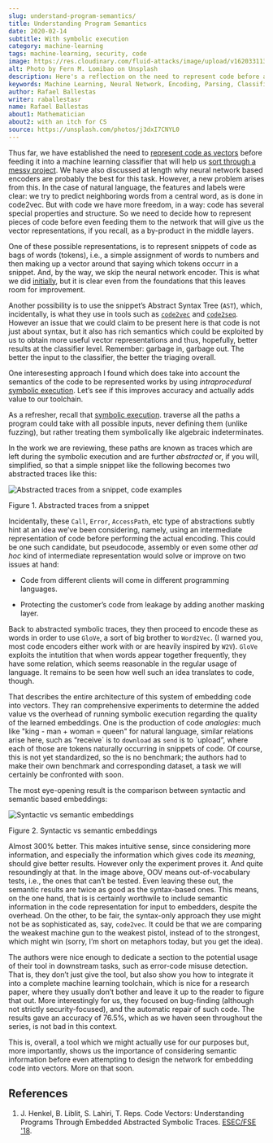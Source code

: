 ```yaml
---
slug: understand-program-semantics/
title: Understanding Program Semantics
date: 2020-02-14
subtitle: With symbolic execution
category: machine-learning
tags: machine-learning, security, code
image: https://res.cloudinary.com/fluid-attacks/image/upload/v1620331136/blog/understand-program-semantics/cover_pb9jml.webp
alt: Photo by Fern M. Lomibao on Unsplash
description: Here's a reflection on the need to represent code before actually feeding it into neural network based encoders, such as code2vec, word2vec, and code2seq.
keywords: Machine Learning, Neural Network, Encoding, Parsing, Classifier, Vulnerability, Ethical Hacking, Pentesting
author: Rafael Ballestas
writer: raballestasr
name: Rafael Ballestas
about1: Mathematician
about2: with an itch for CS
source: https://unsplash.com/photos/j3dxI7CNYL0
---
```


Thus far, we have established the need to [represent code as
vectors](../vector-language/) before feeding it into a machine learning
classifier that will help us [sort through a messy
project](../triage-hacker/). We have also discussed at length why neural
network based encoders are probably the best for this task. However, a
new problem arises from this. In the case of natural language, the
features and labels were clear: we try to predict neighboring words from
a central word, as is done in code2vec. But with code we have more
freedom, in a way: code has several special properties and structure. So
we need to decide how to represent pieces of code before even feeding
them to the network that will give us the vector representations, if you
recall, as a by-product in the middle layers.

One of these possible representations, is to represent snippets of code
as bags of words (tokens), i.e., a simple assignment of words to numbers
and then making up a vector around that saying which tokens occurr in a
snippet. And, by the way, we skip the neural network encoder. This is
what we did [initially](../vulnerability-classifier/), but it is clear
even from the foundations that this leaves room for improvement.

Another possibility is to use the snippet’s Abstract Syntax Tree
(`AST`), which, incidentally, is what they use in tools such as
[`code2vec`](../embed-code-vector/) and
[`code2seq`](../code-translate/). However an issue that we could claim
to be present here is that code is not just about syntax, but it also
has rich semantics which could be exploited by us to obtain more useful
vector representations and thus, hopefully, better results at the
classifier level. Remember: garbage in, garbage out. The better the
input to the classifier, the better the triaging overall.

One interesesting approach I found which does take into account the
semantics of the code to be represented works by using *intraprocedural*
[symbolic execution](../symbolic-execution-mortals). Let’s see if this
improves accuracy and actually adds value to our toolchain.

As a refresher, recall that [symbolic
execution](../symbolic-execution-mortals). traverse all the paths a
program could take with all possible inputs, never defining them (unlike
fuzzing), but rather treating them symbolically like algebraic
indeterminates.

In the work we are reviewing, these paths are known as traces which are
left during the symbolic execution and are further *abstracted* or, if
you will, simplified, so that a simple snippet like the following
becomes two abstracted traces like this:

<div class="imgblock">

![Abstracted traces from a snippet, code examples](https://res.cloudinary.com/fluid-attacks/image/upload/v1620331136/blog/understand-program-semantics/abstracted-traces_adwalc.webp)

<div class="title">

Figure 1. Abstracted traces from a snippet

</div>

</div>

Incidentally, these `Call`, `Error`, `AccessPath`, etc type of
abstractions subtly hint at an idea we’ve been considering, namely,
using an intermediate representation of code before performing the
actual encoding. This could be one such candidate, but pseudocode,
assembly or even some other *ad hoc* kind of intermediate representation
would solve or improve on two issues at hand:

- Code from different clients will come in different programming
  languages.

- Protecting the customer’s code from leakage by adding another
  masking layer.

Back to abstracted symbolic traces, they then proceed to encode these as
words in order to use `GloVe`, a sort of big brother to `Word2Vec`. (I
warned you, most code encoders either work with or are heavily inspired
by `W2V`). `GloVe` exploits the intutition that when words appear
together frequently, they have some relation, which seems reasonable in
the regular usage of language. It remains to be seen how well such an
idea translates to code, though.

That describes the entire architecture of this system of embedding code
into vectors. They ran comprehensive experiments to determine the added
value vs the overhead of running symbolic execution regarding the
quality of the learned embeddings. One is the production of code
*analogies*: much like "king - man + woman = queen" for natural
language, similar relations arise here, such as “receive\` is to
`download` as `send` is to \`upload”, where each of those are tokens
naturally occurring in snippets of code. Of course, this is not yet
standardized, so the is no benchmark; the authors had to make their own
benchmark and corresponding dataset, a task we will certainly be
confronted with soon.

The most eye-opening result is the comparison between syntactic and
semantic based embeddings:

<div class="imgblock">

![Syntactic vs semantic embeddings](https://res.cloudinary.com/fluid-attacks/image/upload/v1620331135/blog/understand-program-semantics/syntactic-vs-semantic_y3j5an.webp)

<div class="title">

Figure 2. Syntactic vs semantic embeddings

</div>

</div>

Almost 300% better. This makes intuitive sense, since considering more
information, and especially the information which gives code its
*meaning*, should give better results. However only the experiment
proves it. And quite resoundingly at that. In the image above, OOV means
out-of-vocabulary tests, i.e., the ones that can’t be tested. Even
leaving these out, the semantic results are twice as good as the
syntax-based ones. This means, on the one hand, that is is certainly
worthwile to include semantic information in the code representation for
input to embedders, despite the overhead. On the other, to be fair, the
syntax-only approach they use might not be as sophisticated as, say,
`code2vec`. It could be that we are comparing the weakest machine gun to
the weakest pistol, instead of to the strongest, which might win (sorry,
I’m short on metaphors today, but you get the idea).

The authors were nice enough to dedicate a section to the potential
usage of their tool in downstream tasks, such as error-code misuse
detection. That is, they don’t just give the tool, but also show you how
to integrate it into a complete machine learning toolchain, which is
nice for a research paper, where they usually don’t bother and leave it
up to the reader to figure that out. More interestingly for us, they
focused on bug-finding (although not strictly security-focused), and the
automatic repair of such code. The results gave an accuracy of 76.5%,
which as we haven seen throughout the series, is not bad in this
context.

This is, overall, a tool which we might actually use for our purposes
but, more importantly, shows us the importance of considering semantic
information before even attempting to design the network for embedding
code into vectors. More on that soon.

## References

1. J. Henkel, B. Liblit, S. Lahiri, T. Reps. Code Vectors:
    Understanding Programs Through Embedded Abstracted Symbolic Traces.
    [ESEC/FSE '18](https://arxiv.org/pdf/1803.06686.pdf).

